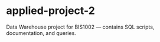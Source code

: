 # applied-project-2
Data Warehouse project for BIS1002 — contains SQL scripts, documentation, and queries.

